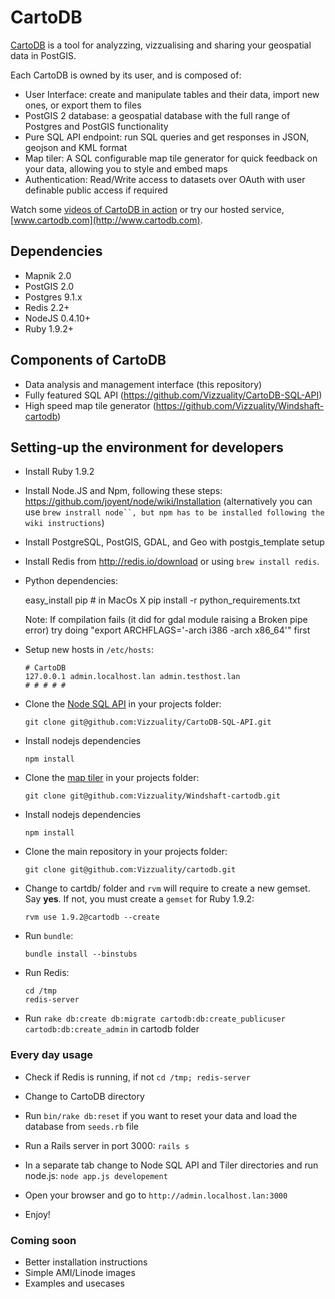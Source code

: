 # CartoDB #

[CartoDB](http://www.cartodb.com) is a tool for analyzzing, vizzualising and sharing your geospatial data in PostGIS. 

Each CartoDB is owned by its user, and is composed of:

  - User Interface: create and manipulate tables and their data, import new ones, or export them to files
  - PostGIS 2 database: a geospatial database with the full range of Postgres and PostGIS functionality
  - Pure SQL API endpoint: run SQL queries and get responses in JSON, geojson and KML format 
  - Map tiler: A SQL configurable map tile generator for quick feedback on your data, allowing you to style and embed maps 
  - Authentication: Read/Write access to datasets over OAuth with user definable public access if required   
  
Watch some [videos of CartoDB in action](http://www.vimeo.com/channels/cartodb) or try our hosted service, [www.cartodb.com](http://www.cartodb.com). 
  
## Dependencies ##

  - Mapnik 2.0
  - PostGIS 2.0
  - Postgres 9.1.x
  - Redis 2.2+
  - NodeJS 0.4.10+
  - Ruby 1.9.2+
  
## Components of CartoDB ##

  - Data analysis and management interface (this repository)
  - Fully featured SQL API (https://github.com/Vizzuality/CartoDB-SQL-API)
  - High speed map tile generator (https://github.com/Vizzuality/Windshaft-cartodb)


## Setting-up the environment for developers ##

  - Install Ruby 1.9.2
  
  - Install Node.JS and Npm, following these steps: <https://github.com/joyent/node/wiki/Installation> (alternatively you can use `brew instrall node``, but npm has to be installed following the wiki instructions`)

  - Install PostgreSQL, PostGIS, GDAL, and Geo with postgis_template setup

  - Install Redis from <http://redis.io/download> or using `brew install redis`.
  
  - Python dependencies: 
    
      easy_install pip  # in MacOs X
      pip install -r python_requirements.txt
      
      Note: If compilation fails (it did for gdal module raising a Broken pipe error) try doing "export ARCHFLAGS='-arch i386 -arch x86_64'" first

  - Setup new hosts in `/etc/hosts`:
      
        # CartoDB
        127.0.0.1 admin.localhost.lan admin.testhost.lan
        # # # # #
                
  - Clone the [Node SQL API](https://github.com/tokumine/cartodb-sql-api) in your projects folder:
  
        git clone git@github.com:Vizzuality/CartoDB-SQL-API.git

  - Install nodejs dependencies
    
        npm install

  - Clone the [map tiler](https://github.com/Vizzuality/Windshaft-cartodb) in your projects folder:

        git clone git@github.com:Vizzuality/Windshaft-cartodb.git

  - Install nodejs dependencies

        npm install
  
  - Clone the main repository in your projects folder:
  
        git clone git@github.com:Vizzuality/cartodb.git
        
  - Change to cartdb/ folder and `rvm` will require to create a new gemset. Say **yes**. If not, you must create a `gemset` for Ruby 1.9.2:
  
        rvm use 1.9.2@cartodb --create
        
  - Run `bundle`:
  
        bundle install --binstubs
        
  - Run Redis:
  
        cd /tmp
        redis-server
  
  - Run `rake db:create db:migrate cartodb:db:create_publicuser cartodb:db:create_admin` in cartodb folder
  

### Every day usage ###
  
  - Check if Redis is running, if not `cd /tmp; redis-server`

  - Change to CartoDB directory
  
  - Run `bin/rake db:reset` if you want to reset your data and load the database from `seeds.rb` file
  
  - Run a Rails server in port 3000: `rails s`
  
  - In a separate tab change to Node SQL API and Tiler directories and run node.js: `node app.js developement`

  - Open your browser and go to `http://admin.localhost.lan:3000`
  
  - Enjoy!
  


### Coming soon ###

* Better installation instructions
* Simple AMI/Linode images
* Examples and usecases